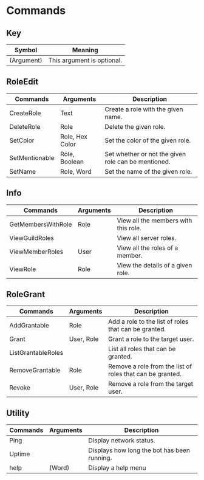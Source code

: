 # Commands

## Key
| Symbol     | Meaning                    |
| ---------- | -------------------------- |
| (Argument) | This argument is optional. |

## RoleEdit
| Commands       | Arguments       | Description                                         |
| -------------- | --------------- | --------------------------------------------------- |
| CreateRole     | Text            | Create a role with the given name.                  |
| DeleteRole     | Role            | Delete the given role.                              |
| SetColor       | Role, Hex Color | Set the color of the given role.                    |
| SetMentionable | Role, Boolean   | Set whether or not the given role can be mentioned. |
| SetName        | Role, Word      | Set the name of the given role.                     |

## Info
| Commands           | Arguments | Description                          |
| ------------------ | --------- | ------------------------------------ |
| GetMembersWithRole | Role      | View all the members with this role. |
| ViewGuildRoles     | <none>    | View all server roles.               |
| ViewMemberRoles    | User      | View all the roles of a member.      |
| ViewRole           | Role      | View the details of a given role.    |

## RoleGrant
| Commands           | Arguments  | Description                                               |
| ------------------ | ---------- | --------------------------------------------------------- |
| AddGrantable       | Role       | Add a role to the list of roles that can be granted.      |
| Grant              | User, Role | Grant a role to the target user.                          |
| ListGrantableRoles | <none>     | List all roles that can be granted.                       |
| RemoveGrantable    | Role       | Remove a role from the list of roles that can be granted. |
| Revoke             | User, Role | Remove a role from the target user.                       |

## Utility
| Commands | Arguments | Description                                 |
| -------- | --------- | ------------------------------------------- |
| Ping     | <none>    | Display network status.                     |
| Uptime   | <none>    | Displays how long the bot has been running. |
| help     | (Word)    | Display a help menu                         |

